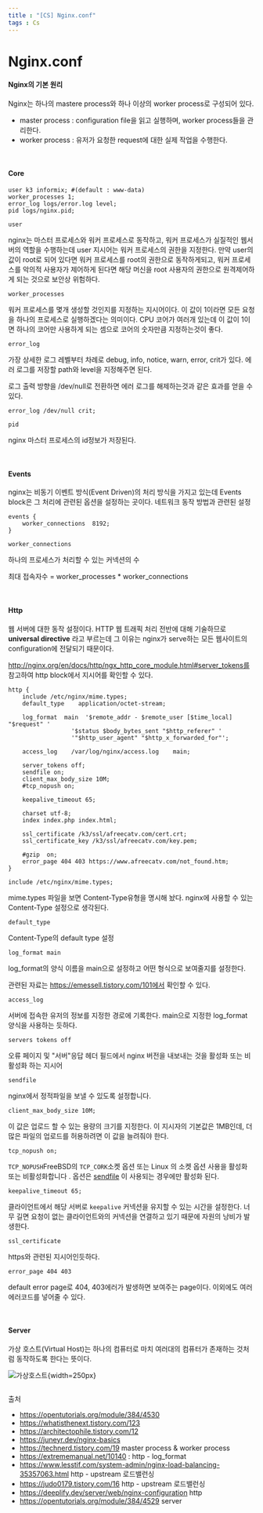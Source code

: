 ```yaml
---
title : "[CS] Nginx.conf"
tags : Cs
---
```




# Nginx.conf

#### Nginx의 기본 원리

Nginx는 하나의 mastere process와 하나 이상의 worker process로 구성되어 있다.

* master process : configuration file을 읽고 실행하며, worker process들을 관리한다.
* worker process : 유저가 요청한 request에 대한 실제 작업을 수행한다.

<br/>

#### Core

```
user k3 informix; #(default : www-data)
worker_processes 1;
error_log logs/error.log level;
pid logs/nginx.pid;
```

`user`

nginx는 마스터 프로세스와 워커 프로세스로 동작하고, 워커 프로세스가 실질적인 웹서버의 역할을 수행하는데 user 지시어는 워커 프로세스의 권한을 지정한다. 만약 user의 값이 root로 되어 있다면 워커 프로세스를 root의 권한으로 동작하게되고, 워커 프로세스를 악의적 사용자가 제어하게 된다면 해당 머신을 root 사용자의 권한으로 원격제어하게 되는 것으로 보안상 위험하다.

`worker_processes`

워커 프로세스를 몇개 생성할 것인지를 지정하는 지시어이다. 이 값이 1이라면 모든 요청을 하나의 프로세스로 실행하겠다는 의미이다. CPU 코어가 여러개 있는데 이 값이 1이면 하나의 코어만 사용하게 되는 셈으로 코어의 숫자만큼 지정하는것이 좋다.

`error_log`

가장 상세한 로그 레벨부터 차례로 debug, info, notice, warn, error, crit가 있다. 에러 로그를 저장할 path와 level을 지정해주면 된다.

로그 출력 방향을 /dev/null로 전환하면 에러 로그를 해제하는것과 같은 효과를 얻을 수 있다.

```
error_log /dev/null crit;
```

`pid`

nginx 마스터 프로세스의 id정보가 저장된다.

<br/>

#### Events

nginx는 비동기 이벤트 방식(Event Driven)의 처리 방식을 가지고 있는데 Events block은 그 처리에 관련된 옵션을 설정하는 곳이다. 네트워크 동작 방법과 관련된 설정

```
events {
    worker_connections  8192;
}
```

`worker_connections`

하나의 프로세스가 처리할 수 있는 커넥션의 수

최대 접속자수 = worker_processes * worker_connections

<br/>

#### Http

웹 서버에 대한 동작 설정이다. HTTP 웹 트래픽 처리 전반에 대해 기술하므로 **universal directive** 라고 부르는데 그 이유는 nginx가 serve하는 모든 웹사이트의 configuration에 전달되기 때문이다.

http://nginx.org/en/docs/http/ngx_http_core_module.html#server_tokens를 참고하여 http block에서 지시어를 확인할 수 있다.

```
http {
	include /etc/nginx/mime.types;
	default_type    application/octet-stream;
	
	log_format  main  '$remote_addr - $remote_user [$time_local] "$request" '
                  '$status $body_bytes_sent "$http_referer" '
                  '"$http_user_agent" "$http_x_forwarded_for"';
	
	access_log    /var/log/nginx/access.log    main;
	
	server_tokens off;
    sendfile on;
    client_max_body_size 10M;
	#tcp_nopush on;
	
	keepalive_timeout 65;
	
	charset utf-8;
	index index.php index.html;

	ssl_certificate /k3/ssl/afreecatv.com/cert.crt;
	ssl_certificate_key /k3/ssl/afreecatv.com/key.pem;
	
	#gzip  on;
	error_page 404 403 https://www.afreecatv.com/not_found.htm;
}
```

`include /etc/nginx/mime.types;`

mime.types 파일을 보면 Content-Type유형을 명시해 놨다. nginx에 사용할 수 있는 Content-Type 설정으로 생각된다.

`default_type`

Content-Type의 default type 설정

`log_format main`

log_format의 양식 이름을 main으로 설정하고 어떤 형식으로 보여줄지를 설정한다.

관련된 자료는 https://emessell.tistory.com/101에서 확인할 수 있다.

`access_log`

서버에 접속한 유저의 정보를 지정한 경로에 기록한다. main으로 지정한 log_format 양식을 사용하는 듯하다.

`servers tokens off`

오류 페이지 및 "서버"응답 헤더 필드에서 nginx 버전을 내보내는 것을 활성화 또는 비활성화 하는 지시어

`sendfile`

nginx에서 정적파일을 보낼 수 있도록 설정합니다.

`client_max_body_size 10M;`

이 값은 업로드 할 수 있는 용량의 크기를 지정한다. 이 지시자의 기본값은 1MB인데, 더 많은 파일의 업로드를 허용하려면 이 값을 늘려줘야 한다.

`tcp_nopush on;`

`TCP_NOPUSH`FreeBSD의 `TCP_CORK`소켓 옵션 또는 Linux 의 소켓 옵션 사용을 활성화 또는 비활성화합니다 . 옵션은 [sendfile](http://nginx.org/en/docs/http/ngx_http_core_module.html#sendfile) 이 사용되는 경우에만 활성화 된다.

`keepalive_timeout 65;`

클라이언트에서 해당 서버로 `keepalive` 커넥션을 유지할 수 있는 시간을 설정한다. 너무 길면 요청이 없는 클라이언트와의 커넥션을 연결하고 있기 때문에 자원의 낭비가 발생한다.

`ssl_certificate`

https와 관련된 지시어인듯하다.

`error_page 404 403` 

default error page로 404, 403에러가 발생하면 보여주는 page이다. 이외에도 여러 에러코드를 넣어줄 수 있다.

<br/>

#### Server

가상 호스트(Virtual Host)는 하나의 컴퓨터로 마치 여러대의 컴퓨터가 존재하는 것처럼 동작하도록 한다는 뜻이다.

![가상호스트](https://user-images.githubusercontent.com/46040824/113095129-e64e3200-922d-11eb-943d-ba26638ca0cc.PNG){width=250px}

```

```



출처

* https://opentutorials.org/module/384/4530
* https://whatisthenext.tistory.com/123
* https://architectophile.tistory.com/12
* https://juneyr.dev/nginx-basics
* https://technerd.tistory.com/19 master process & worker process
* https://extrememanual.net/10140 : http - log_format
* https://www.lesstif.com/system-admin/nginx-load-balancing-35357063.html http - upstream 로드밸런싱
* https://judo0179.tistory.com/16 http - upstream 로드밸런싱
* https://deeplify.dev/server/web/nginx-configuration http
* https://opentutorials.org/module/384/4529 server

